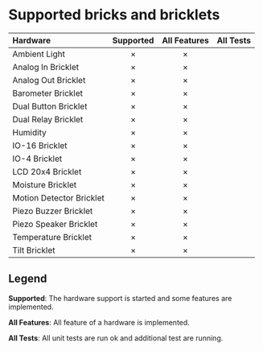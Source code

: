 # Supported bricks and bricklets

Hardware                 | Supported | All Features | All Tests
:----------------------- | :-------: | :----------: | :-------:
Ambient Light            |  ×        |  ×           |  
Analog In Bricklet       |  ×        |  ×           |  
Analog Out Bricklet      |  ×        |  ×           |
Barometer Bricklet       |  ×        |  ×           |
Dual Button Bricklet     |  ×        |  ×           |
Dual Relay Bricklet      |  ×        |  ×           |
Humidity                 |  ×        |  ×           |
IO-16 Bricklet           |  ×        |  ×           |
IO-4 Bricklet            |  ×        |  ×           |
LCD 20x4 Bricklet        |  ×        |  ×           |
Moisture Bricklet        |  ×        |  ×           |
Motion Detector Bricklet |  ×        |  ×           |
Piezo Buzzer Bricklet    |  ×        |  ×           |
Piezo Speaker Bricklet   |  ×        |  ×           |
Temperature Bricklet     |  ×        |  ×           |
Tilt Bricklet            |  ×        |  ×           |


## Legend

**Supported**: The hardware support is started and some features are implemented.

**All Features**: All feature of a hardware is implemented.

**All Tests**: All unit tests are run ok and additional test are running.
